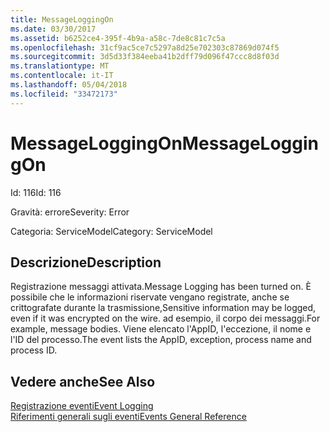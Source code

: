 ```yaml
---
title: MessageLoggingOn
ms.date: 03/30/2017
ms.assetid: b6252ce4-395f-4b9a-a58c-7de8c81c7c5a
ms.openlocfilehash: 31cf9ac5ce7c5297a8d25e702303c87869d074f5
ms.sourcegitcommit: 3d5d33f384eeba41b2dff79d096f47ccc8d8f03d
ms.translationtype: MT
ms.contentlocale: it-IT
ms.lasthandoff: 05/04/2018
ms.locfileid: "33472173"
---
```

# <a name="messageloggingon"></a><span data-ttu-id="53f79-102">MessageLoggingOn</span><span class="sxs-lookup"><span data-stu-id="53f79-102">MessageLoggingOn</span></span>
<span data-ttu-id="53f79-103">Id: 116</span><span class="sxs-lookup"><span data-stu-id="53f79-103">Id: 116</span></span>  
  
 <span data-ttu-id="53f79-104">Gravità: errore</span><span class="sxs-lookup"><span data-stu-id="53f79-104">Severity: Error</span></span>  
  
 <span data-ttu-id="53f79-105">Categoria: ServiceModel</span><span class="sxs-lookup"><span data-stu-id="53f79-105">Category: ServiceModel</span></span>  
  
## <a name="description"></a><span data-ttu-id="53f79-106">Descrizione</span><span class="sxs-lookup"><span data-stu-id="53f79-106">Description</span></span>  
 <span data-ttu-id="53f79-107">Registrazione messaggi attivata.</span><span class="sxs-lookup"><span data-stu-id="53f79-107">Message Logging has been turned on.</span></span> <span data-ttu-id="53f79-108">È possibile che le informazioni riservate vengano registrate, anche se crittografate durante la trasmissione,</span><span class="sxs-lookup"><span data-stu-id="53f79-108">Sensitive information may be logged, even if it was encrypted on the wire.</span></span> <span data-ttu-id="53f79-109">ad esempio, il corpo dei messaggi.</span><span class="sxs-lookup"><span data-stu-id="53f79-109">For example, message bodies.</span></span> <span data-ttu-id="53f79-110">Viene elencato l'AppID, l'eccezione, il nome e l'ID del processo.</span><span class="sxs-lookup"><span data-stu-id="53f79-110">The event lists the AppID, exception, process name and process ID.</span></span>  
  
## <a name="see-also"></a><span data-ttu-id="53f79-111">Vedere anche</span><span class="sxs-lookup"><span data-stu-id="53f79-111">See Also</span></span>  
 [<span data-ttu-id="53f79-112">Registrazione eventi</span><span class="sxs-lookup"><span data-stu-id="53f79-112">Event Logging</span></span>](../../../../../docs/framework/wcf/diagnostics/event-logging/index.md)  
 [<span data-ttu-id="53f79-113">Riferimenti generali sugli eventi</span><span class="sxs-lookup"><span data-stu-id="53f79-113">Events General Reference</span></span>](../../../../../docs/framework/wcf/diagnostics/event-logging/events-general-reference.md)
